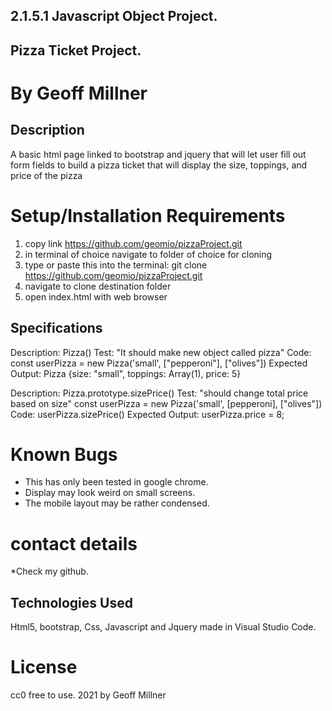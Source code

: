 ## 2.1.5.1 Javascript Object Project.

## Pizza Ticket Project.

# By Geoff Millner

## Description

A basic html page linked to bootstrap and jquery that will let user fill out form fields to build a pizza ticket that will display the size, toppings, and price of the pizza
  
# Setup/Installation Requirements

1. copy link https://github.com/geomio/pizzaProject.git
2. in terminal of choice navigate to folder of choice for cloning
3. type or paste this into the terminal: git clone https://github.com/geomio/pizzaProject.git
4. navigate to clone destination folder
5. open index.html with web browser

## Specifications

<!-- 
Describe: numberOfOccurrencesInText()
Test: "It should return 0 occurrences of a word for an empty string"
Code:
const text = "";
const word = " red";
numberOfOccurrencesInText(word, text);
Expected Output: 0
-->

Description: Pizza()
Test: "It should make new object called pizza"
Code: const userPizza = new Pizza('small', ["pepperoni"], ["olives"])
Expected Output: Pizza {size: "small", toppings: Array(1), price: 5}

Description: Pizza.prototype.sizePrice()
Test: "should change total price based on size"
const userPizza = new Pizza('small', [pepperoni], ["olives"])
Code: userPizza.sizePrice()
Expected Output: userPizza.price = 8;
<!-- 1. pizza input form will take user input options for pizza size, and toppings, when form button Build my Pie button is clicked

2. The total price number is increased with sizes 3 for small, 4 for medium, and 9 for large. It is also increased x2 per protein topping and x1 for veggie toppings. base price starts at 5

3. after javascript prototype calculates total user pizza is displayed in the receipt display area below.

example below:

Your pizza

* Pizza size: Small
* Your toppings: Protein: Ham, Pepperoni Veggie: olive, onion,
* Total price: $14 -->

# Known Bugs

* This has only been tested in google chrome.
* Display may look weird on small screens.
* The mobile layout may be rather condensed.


# contact details

  

*Check my github.

  

## Technologies Used

  

 Html5, bootstrap, Css, Javascript and Jquery made in Visual Studio Code. 

  

# License

  
cc0 free to use. 2021 by Geoff Millner 
